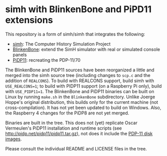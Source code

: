 # simh with BlinkenBone and PiPD11 extensions

This repository is a form of simh/simh that integrates the following:
- [simh](https://github.com/simh/simh): The Computer History Simulation Project
- [BlinkenBone](https://github.com/j-hoppe/BlinkenBone): extend the SimH simulator with real or simulated console panels
- [PiDP11](https://obsolescence.wixsite.com/obsolescence/pidp-11): recreating the PDP-11/70

The BlinkenBone and PiDP11 sources have been reorganized a little and merged into the simh source tree (including changes to ``scp.c`` and the addition of ``REALCONS``). To build with REALCONS support, build simh with ``USE_REALCONS=1``; to build with PIDP11 support (on a Raspberry Pi only), build with ``USE_PIDP11=1``. The BlinkenBone and PiDP11 binaries can be built on Linux by running ``make.sh`` in the ``BlinkenBone`` subdirectory. Unlike Joerge Hoppe's original distribution, this builds only for the current machine (not cross-compilation). It has not yet been updated to build on Windows. Also, the Raspberry 4 changes for the PiDP8 are not yet merged.

Binaries are built in the tree. This does not (yet) replicate Oscar Vermeulen's PiDP11 installation and runtime scripts (see http://pidp.net/pidp11/pidp11.tar.gz), not does it include the [PDP-11 disk images](http://pidp.net/pidp11/systems.tar.gz). 

Please consult the individual README and LICENSE files in the tree.